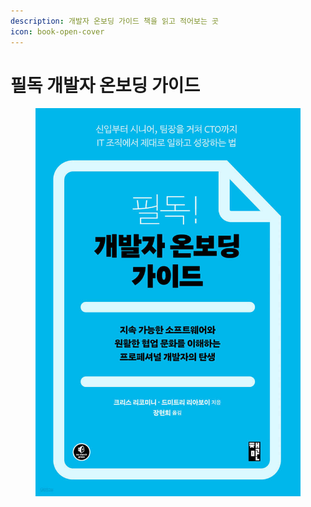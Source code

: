```yaml
---
description: 개발자 온보딩 가이드 책을 읽고 적어보는 곳
icon: book-open-cover
---
```


# 필독 개발자 온보딩 가이드

<figure><img src="../../.gitbook/assets/image (3) (1) (1) (1) (1) (1) (1) (1) (1) (1) (1) (1) (1) (1) (1) (1) (1) (1) (1) (1).png" alt=""><figcaption></figcaption></figure>
